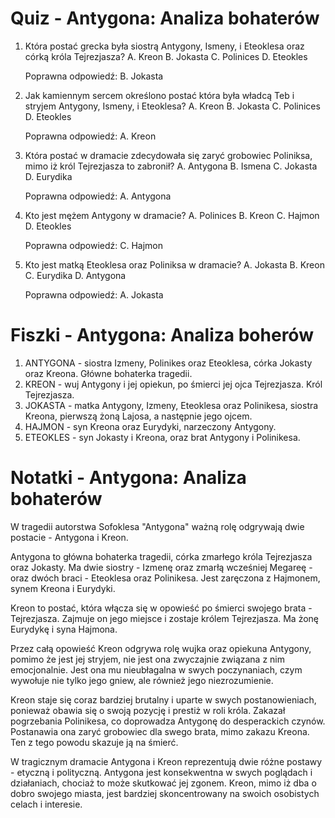  # Quiz - Antygona: Analiza bohaterów

1. Która postać grecka była siostrą Antygony, Ismeny, i Eteoklesa oraz córką króla Tejrezjasza?
   A. Kreon
   B. Jokasta
   C. Polinices
   D. Eteokles

   Poprawna odpowiedź: B. Jokasta

2. Jak kamiennym sercem określono postać która była władcą Teb i stryjem Antygony, Ismeny, i Eteoklesa?
   A. Kreon
   B. Jokasta
   C. Polinices
   D. Eteokles

   Poprawna odpowiedź: A. Kreon

3. Która postać w dramacie zdecydowała się zaryć grobowiec Poliniksa, mimo iż król Tejrezjasza to zabronił?
   A. Antygona
   B. Ismena
   C. Jokasta
   D. Eurydika

   Poprawna odpowiedź: A. Antygona

4. Kto jest mężem Antygony w dramacie?
   A. Polinices
   B. Kreon
   C. Hajmon
   D. Eteokles

   Poprawna odpowiedź: C. Hajmon

5. Kto jest matką Eteoklesa oraz Poliniksa w dramacie?
   A. Jokasta
   B. Kreon
   C. Eurydika
   D. Antygona

   Poprawna odpowiedź: A. Jokasta

# Fiszki - Antygona: Analiza boherów

1. ANTYGONA - siostra Izmeny, Polinikes oraz Eteoklesa, córka Jokasty oraz Kreona. Główne bohaterka tragedii.
2. KREON - wuj Antygony i jej opiekun, po śmierci jej ojca Tejrezjasza. Król Tejrezjasza.
3. JOKASTA - matka Antygony, Izmeny, Eteoklesa oraz Polinikesa, siostra Kreona, pierwszą żoną Lajosa, a następnie jego ojcem.
4. HAJMON - syn Kreona oraz Eurydyki, narzeczony Antygony.
5. ETEOKLES - syn Jokasty i Kreona, oraz brat Antygony i Polinikesa.

# Notatki - Antygona: Analiza bohaterów

W tragedii autorstwa Sofoklesa "Antygona" ważną rolę odgrywają dwie postacie - Antygona i Kreon.

Antygona to główna bohaterka tragedii, córka zmarłego króla Tejrezjasza oraz Jokasty. Ma dwie siostry - Izmenę oraz zmarłą wcześniej Megareę - oraz dwóch braci - Eteoklesa oraz Polinikesa. Jest zaręczona z Haјmonem, synem Kreona i Eurydyki.

Kreon to postać, która włącza się w opowieść po śmierci swojego brata - Tejrezjasza. Zajmuje on jego miejsce i zostaje królem Tejrezjasza. Ma żonę Eurydykę i syna Haјmona.

Przez całą opowieść Kreon odgrywa rolę wujka oraz opiekuna Antygony, pomimo że jest jej stryjem, nie jest ona zwyczajnie związana z nim emocjonalnie. Jest ona mu nieubłagalna w swych poczynaniach, czym wywołuje nie tylko jego gniew, ale również jego niezrozumienie.

Kreon staje się coraz bardziej brutalny i uparte w swych postanowieniach, ponieważ obawia się o swoją pozycję i prestiż w roli króla. Zakazał pogrzebania Polinikesa, co doprowadza Antygonę do desperackich czynów. Postanawia ona zaryć grobowiec dla swego brata, mimo zakazu Kreona. Ten z tego powodu skazuje ją na śmierć.

W tragicznym dramacie Antygona i Kreon reprezentują dwie różne postawy - etyczną i polityczną. Antygona jest konsekwentna w swych poglądach i działaniach, chociaż to może skutkować jej zgonem. Kreon, mimo iż dba o dobro swojego miasta, jest bardziej skoncentrowany na swoich osobistych celach i interesie.